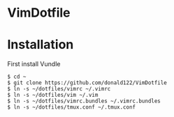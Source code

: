 # VimDotfile

# Installation

First install Vundle
```
$ cd ~
$ git clone https://github.com/donald122/VimDotfile
$ ln -s ~/dotfiles/vimrc ~/.vimrc
$ ln -s ~/dotfiles/vim ~/.vim
$ ln -s ~/dotfiles/vimrc.bundles ~/.vimrc.bundles
$ ln -s ~/dotfiles/tmux.conf ~/.tmux.conf
```
